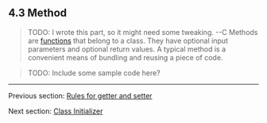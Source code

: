 ## 4.3 Method

>TODO: I wrote this part, so it might need some tweaking. --C
Methods are [functions](2.6-Function.md) that belong to a class.  They have optional input parameters and optional return values.  A typical method is a convenient means of bundling and reusing a piece of code.

>TODO: Include some sample code here?

---

Previous section: [Rules for getter and setter](4.2.3-Rules_for_getter_and_setter.md)

Next section: [Class Initializer](4.3.1-Class_Initializer.md)